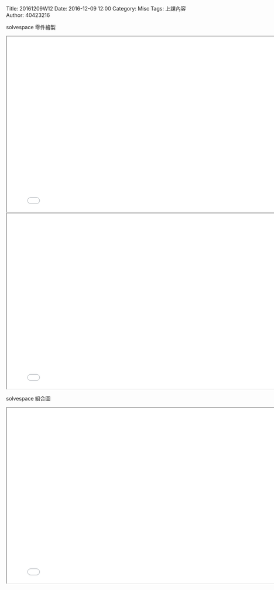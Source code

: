 Title: 20161209W12
Date: 2016-12-09 12:00
Category: Misc
Tags: 上課內容
Author: 40423216

solvespace 零件繪製
<iframe src="../data/solvespace/cube.html" width="800" height="480"></iframe>

<iframe src="../data/solvespace/strut.html" width="800" height="480"></iframe>

solvespace 組合圖
<iframe src="../data/solvespace/combination.html" width="800" height="480"></iframe>